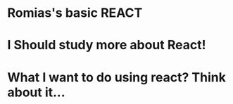 # Romias's basic REACT

# I Should study more about React!

# What I want to do using react? Think about it...